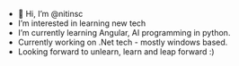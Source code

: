 - 👋 Hi, I’m @nitinsc
- I’m interested in learning new tech
- I’m currently learning Angular, AI programming in python.
- Currently working on .Net tech - mostly windows based.
- Looking forward to unlearn, learn and leap forward :)

<!---
nitinsc/nitinsc is a ✨ special ✨ repository because its `README.md` (this file) appears on your GitHub profile.
You can click the Preview link to take a look at your changes.
--->
